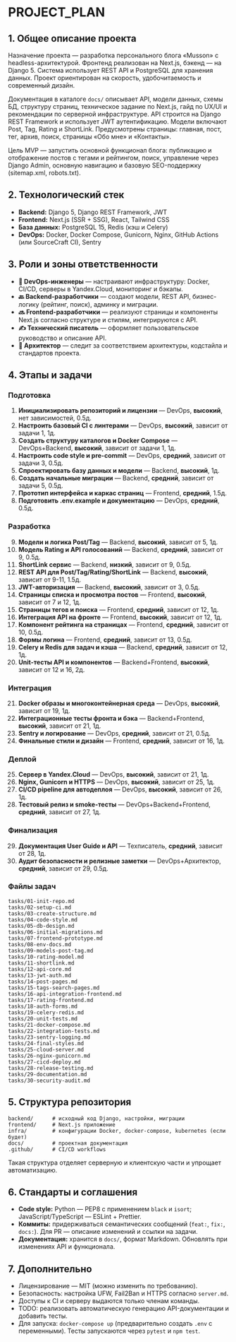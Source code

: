 # PROJECT_PLAN

## 1. Общее описание проекта

Назначение проекта — разработка персонального блога «Musson» с headless-архитектурой. Фронтенд реализован на Next.js, бэкенд — на Django 5. Система использует REST API и PostgreSQL для хранения данных. Проект ориентирован на скорость, удобочитаемость и современный дизайн.

Документация в каталоге `docs/` описывает API, модели данных, схемы БД, структуру страниц, техническое задание по Next.js, гайд по UX/UI и рекомендации по серверной инфраструктуре. API строится на Django REST Framework и использует JWT аутентификацию. Модели включают Post, Tag, Rating и ShortLink. Предусмотрены страницы: главная, пост, тег, архив, поиск, страницы «Обо мне» и «Контакты».

Цель MVP — запустить основной функционал блога: публикацию и отображение постов с тегами и рейтингом, поиск, управление через Django Admin, основную навигацию и базовую SEO-поддержку (sitemap.xml, robots.txt).

## 2. Технологический стек

- **Backend:** Django 5, Django REST Framework, JWT
- **Frontend:** Next.js (SSR + SSG), React, Tailwind CSS
- **База данных:** PostgreSQL 15, Redis (кэш и Celery)
- **DevOps:** Docker, Docker Compose, Gunicorn, Nginx, GitHub Actions (или SourceCraft CI), Sentry

## 3. Роли и зоны ответственности

- **🔧 DevOps-инженеры** — настраивают инфраструктуру: Docker, CI/CD, серверы в Yandex.Cloud, мониторинг и бэкапы.
- **🔙 Backend-разработчики** — создают модели, REST API, бизнес-логику (рейтинг, поиск), админку и миграции.
- **🔜 Frontend-разработчики** — реализуют страницы и компоненты Next.js согласно структуре и стилям, интегрируются с API.
- **✍️ Технический писатель** — оформляет пользовательское руководство и описание API.
- **🧠 Архитектор** — следит за соответствием архитектуры, кодстайла и стандартов проекта.


## 4. Этапы и задачи

### Подготовка
1. **Инициализировать репозиторий и лицензии** — DevOps, **высокий**, нет зависимостей, 0.5д.
2. **Настроить базовый CI с линтерами** — DevOps, **высокий**, зависит от задачи 1, 1д.
3. **Создать структуру каталогов и Docker Compose** — DevOps+Backend, **высокий**, зависит от задачи 1, 1д.
4. **Настроить code style и pre-commit** — DevOps, **средний**, зависит от задачи 3, 0.5д.
5. **Спроектировать базу данных и модели** — Backend, **высокий**, 1д.
6. **Создать начальные миграции** — Backend, **средний**, зависит от задачи 5, 0.5д.
7. **Прототип интерфейса и каркас страниц** — Frontend, **средний**, 1.5д.
8. **Подготовить .env.example и документацию** — DevOps, **средний**, 0.5д.

### Разработка
9. **Модели и логика Post/Tag** — Backend, **высокий**, зависит от 5, 1д.
10. **Модель Rating и API голосований** — Backend, **средний**, зависит от 9, 0.5д.
11. **ShortLink сервис** — Backend, **низкий**, зависит от 9, 0.5д.
12. **REST API для Post/Tag/Rating/ShortLink** — Backend, **высокий**, зависит от 9-11, 1.5д.
13. **JWT-авторизация** — Backend, **высокий**, зависит от 3, 0.5д.
14. **Страницы списка и просмотра постов** — Frontend, **высокий**, зависит от 7 и 12, 1д.
15. **Страницы тегов и поиска** — Frontend, **средний**, зависит от 12, 1д.
16. **Интеграция API на фронте** — Frontend, **высокий**, зависит от 12, 1д.
17. **Компонент рейтинга на страницах** — Frontend, **средний**, зависит от 10, 0.5д.
18. **Формы логина** — Frontend, **средний**, зависит от 13, 0.5д.
19. **Celery и Redis для задач и кэша** — Backend, **средний**, зависит от 12, 1д.
20. **Unit-тесты API и компонентов** — Backend+Frontend, **высокий**, зависит от 12 и 16, 2д.

### Интеграция
21. **Docker образы и многоконтейнерная среда** — DevOps, **высокий**, зависит от 19, 1д.
22. **Интеграционные тесты фронта и бэка** — Backend+Frontend, **высокий**, зависит от 21, 1д.
23. **Sentry и логирование** — DevOps, **средний**, зависит от 21, 0.5д.
24. **Финальные стили и дизайн** — Frontend, **средний**, зависит от 16, 1д.

### Деплой
25. **Сервер в Yandex.Cloud** — DevOps, **высокий**, зависит от 21, 1д.
26. **Nginx, Gunicorn и HTTPS** — DevOps, **высокий**, зависит от 25, 1д.
27. **CI/CD pipeline для автодеплоя** — DevOps, **высокий**, зависит от 26, 1д.
28. **Тестовый релиз и smoke-тесты** — DevOps+Backend+Frontend, **средний**, зависит от 27, 1д.

### Финализация
29. **Документация User Guide и API** — Техписатель, **средний**, зависит от 28, 1д.
30. **Аудит безопасности и релизные заметки** — DevOps+Архитектор, **средний**, зависит от 29, 0.5д.

### Файлы задач
```
tasks/01-init-repo.md
tasks/02-setup-ci.md
tasks/03-create-structure.md
tasks/04-code-style.md
tasks/05-db-design.md
tasks/06-initial-migrations.md
tasks/07-frontend-prototype.md
tasks/08-env-docs.md
tasks/09-models-post-tag.md
tasks/10-rating-model.md
tasks/11-shortlink.md
tasks/12-api-core.md
tasks/13-jwt-auth.md
tasks/14-post-pages.md
tasks/15-tags-search-pages.md
tasks/16-api-integration-frontend.md
tasks/17-rating-frontend.md
tasks/18-auth-forms.md
tasks/19-celery-redis.md
tasks/20-unit-tests.md
tasks/21-docker-compose.md
tasks/22-integration-tests.md
tasks/23-sentry-logging.md
tasks/24-final-styles.md
tasks/25-cloud-server.md
tasks/26-nginx-gunicorn.md
tasks/27-cicd-deploy.md
tasks/28-release-testing.md
tasks/29-documentation.md
tasks/30-security-audit.md
```
## 5. Структура репозитория

```
backend/      # исходный код Django, настройки, миграции
frontend/     # Next.js приложение
infra/        # конфигурации Docker, docker-compose, kubernetes (если будет)
docs/         # проектная документация
.github/      # CI/CD workflows
```

Такая структура отделяет серверную и клиентскую части и упрощает автоматизацию.

## 6. Стандарты и соглашения

- **Code style:** Python — PEP8 с применением `black` и `isort`; JavaScript/TypeScript — ESLint + Prettier.
- **Коммиты:** придерживаться семантических сообщений (`feat:`, `fix:`, `docs:`). Для PR — описание изменений и ссылки на задачи.
- **Документация:** хранится в `docs/`, формат Markdown. Обновлять при изменениях API и функционала.

## 7. Дополнительно

- Лицензирование — MIT (можно изменить по требованию).
- Безопасность: настройка UFW, Fail2Ban и HTTPS согласно `server.md`.
- Доступы к CI и серверу выдаются только членам команды.
- TODO: реализовать автоматическую генерацию API-документации и добавить тесты.
- Для запуска: `docker-compose up` (предварительно создать `.env` с переменными). Тесты запускаются через `pytest` и `npm test`.

